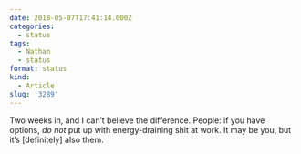 ```yaml
---
date: 2018-05-07T17:41:14.000Z
categories:
  - status
tags:
  - Nathan
  - status
format: status
kind:
  - Article
slug: '3289'
---
```

Two weeks in, and I can’t believe the difference. People: if you have options, _do not_ put up with energy-draining shit at work. It may be you, but it’s [definitely] also them.
